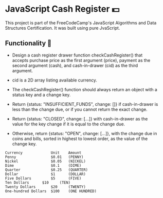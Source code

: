 # JavaScript Cash Register :dollar:

This project is part of the FreeCodeCamp's JavaScript Algorithms and Data Structures Certification.
It was built using pure JvaScript.

## Functionality :bank:

- Design a cash register drawer function checkCashRegister() that accepts purchase price as the first argument (price), payment as the second argument (cash), and cash-in-drawer (cid) as the third argument.

- cid is a 2D array listing available currency.

- The checkCashRegister() function should always return an object with a status key and a change key.

- Return {status: "INSUFFICIENT_FUNDS", change: []} if cash-in-drawer is less than the change due, or if you cannot return the exact change.

- Return {status: "CLOSED", change: [...]} with cash-in-drawer as the value for the key change if it is equal to the change due.

- Otherwise, return {status: "OPEN", change: [...]}, with the change due in coins and bills, sorted in highest to lowest order, as the value of the change key.
```
Currency             Unit    Amount
Penny	             $0.01   (PENNY)
Nickel	             $0.05   (NICKEL)
Dime	             $0.1    (DIME)
Quarter	             $0.25   (QUARTER)
Dollar	             $1      (DOLLAR)
Five Dollars	     $5      (FIVE)
Ten Dollars	     $10     (TEN)
Twenty Dollars	     $20     (TWENTY)
One-hundred Dollars  $100    (ONE HUNDRED)
```